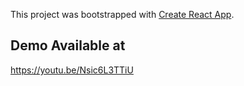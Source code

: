 This project was bootstrapped with [Create React App](https://github.com/facebook/create-react-app).

## Demo Available at 

https://youtu.be/Nsic6L3TTiU
